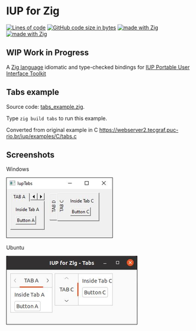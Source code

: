 # IUP for Zig
[![Lines of code](https://img.shields.io/tokei/lines/github/batiati/IUPforZig)]()
[![GitHub code size in bytes](https://img.shields.io/github/languages/code-size/batiati/IUPforZig)]()
[![made with Zig](https://img.shields.io/badge/made%20with%20%E2%9D%A4%20%EF%B8%8F-Zig-orange)]()
[![made with Zig](https://img.shields.io/badge/unlicensed-public%20domain-brightgreen)]()

## WIP Work in Progress

A [Zig language](https://ziglang.org/) idiomatic and type-checked bindings for [IUP Portable User Interface Toolkit](https://webserver2.tecgraf.puc-rio.br/iup/)

## Tabs example

Source code: [tabs_example.zig](../src/tabs_example.zig).

Type `zig build tabs` to run this example.

Converted from original example in C
https://webserver2.tecgraf.puc-rio.br/iup/examples/C/tabs.c

## Screenshots

Windows

![Tabs Windows](TabsWindows.jpg)

Ubuntu

![Tabs Ubuntu](TabsUbuntu.jpg)
